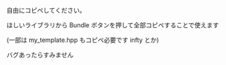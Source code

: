 自由にコピペしてください。

ほしいライブラリから Bundle ボタンを押して全部コピペすることで使えます

(一部は my_template.hpp もコピペ必要です infty とか)

バグあったらすみません